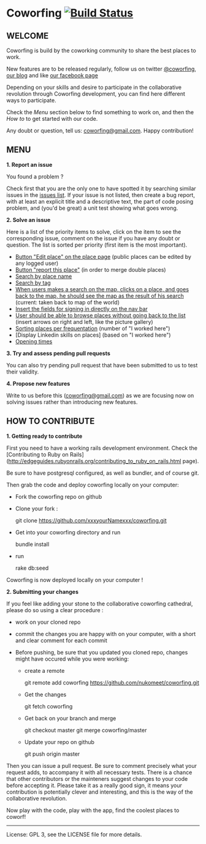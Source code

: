 Coworfing [![Build Status](https://secure.travis-ci.org/nukomeet/coworfing.png)](http://travis-ci.org/nukomeet/coworfing)
=========

WELCOME
-------------------

Coworfing is build by the coworking community to share the best places to work.

New features are to be released regularly, follow us on twitter
[@coworfing](http://twitter.com/coworfing), [our blog](http://coworfing.tumblr.com/) and like [our facebook page](http://www.facebook.com/coworfing)

Depending on your skills and desire to participate in
the collaborative revolution through Coworfing development, you can find here
different ways to participate. 

Check the *Menu* section below to find something to work
on, and then the *How to* to get started with our code. 

Any doubt or question, tell us: coworfing@gmail.com. Happy contribution!

MENU
----

**1. Report an issue**

You found a problem ?

Check first that you are the only one to have spotted it by
searching similar issues in the [issues list](https://github.com/nukomeet/coworfing/issues/283). If your issue is not listed, then create a bug report, with
at least an explicit title and a descriptive text, the part of code posing
problem, and (you'd be great) a unit test showing what goes wrong.

**2. Solve an issue**

Here is a list of the priority items to solve, click on the item to see the
corresponding issue, comment on the issue if you have any doubt or question. The
list is sorted per priority (first item is the most important).

- [Button "Edit place" on the place page](https://github.com/nukomeet/coworfing/issues/279) (public places can be edited by any logged
user)
- [Button "report this place"](https://github.com/nukomeet/coworfing/issues/280) (in order to merge double places)
- [Search by place name](https://github.com/nukomeet/coworfing/issues/285)
- [Search by tag](https://github.com/nukomeet/coworfing/issues/286)
- [When users makes a search on the map, clicks on a place, and goes back to the
map, he should see the map as the result of his
search](https://github.com/nukomeet/coworfing/issues/281) (current: taken back to
map of the world)
- [Insert the fields for signing in directly on the nav
  bar](https://github.com/nukomeet/coworfing/issues/282)
- [User should be able to browse places without going back to the
  list](https://github.com/nukomeet/coworfing/issues/283) (insert
arrows on right and left, like the picture gallery)
- [Sorting places per frequentation](https://github.com/nukomeet/coworfing/issues/224) (number of "I worked here") 
- [Display Linkedin skills on places] (based on "I worked here")
- [Opening times](https://github.com/nukomeet/coworfing/issues/223)

**3. Try and assess pending pull requests**

You can also try pending pull request that have been submitted to us to test
their validity.

**4. Propose new features**

Write to us before this (coworfing@gmail.com) as we are focusing now on solving
issues rather than introducing new features.

HOW TO CONTRIBUTE
-----------------

**1. Getting ready to contribute**

First you need to have a working rails development environment. Check the
[Contributing to Ruby on Rails](http://edgeguides.rubyonrails.org/contributing_to_ruby_on_rails.html page).

Be sure to have postgresql configured, as well as bundler, and of course git.

Then grab the code and deploy coworfing locally on your computer:

- Fork the coworfing repo on github

- Clone your fork :

    git clone https://github.com/xxxyourNamexxx/coworfing.git

- Get into your coworfing directory and run 
  
    bundle install 

- run 
    
    rake db:seed


Coworfing is now deployed locally on your computer !

**2. Submitting your changes**

If you feel like adding your stone to the collaborative coworfing cathedral,
please do so using a clear procedure :

- work on your cloned repo
- commit the changes you are happy with on your computer, with a short and clear
  comment for each commit
- Before pushing, be sure that you updated you cloned repo, changes might have
  occured while you were working:

  - create a remote

    git remote add coworfing https://github.com/nukomeet/coworfing.git
  
  - Get the changes
  
    git fetch coworfing
    
  - Get back on your branch and merge  

    git checkout master
    git merge coworfing/master
  
  - Update your repo on github

    git push origin master

Then you can issue a pull request. Be sure to comment precisely what your
request adds, to accompany it with all necessary tests. There is a chance that
other contributors or the mainteners suggest changes to your code before
accepting it. Please take it as a really good sign, it means your contribution
is potentially clever and interesting, and this is the way of the collaborative
revolution.

Now play with the code, play with the app, find the coolest places to coworf!

________________________

License: GPL 3, see the LICENSE file for more details.
